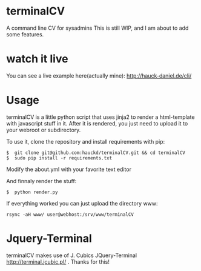 # terminalCV
A command line CV for sysadmins
This is still WIP, and I am about to add some features.

# watch it live

You can see a live example here(actually mine): http://hauck-daniel.de/cli/

# Usage
terminalCV is a little python script that uses jinja2 to render a html-template with javascript stuff in it.
After it is rendered, you just need to upload it to your webroot or subdirectory.

To use it, clone the repository and install requirements with pip:

	$  git clone git@github.com:hauckd/terminalCV.git && cd terminalCV
	$  sudo pip install -r requirements.txt

Modify the about.yml with your favorite text editor

And finnaly render the stuff:

	$  python render.py

If everything worked you can just upload the directory www:

	rsync -aH www/ user@webhost:/srv/www/terminalCV
  
# Jquery-Terminal
terminalCV makes use of J. Cubics JQuery-Terminal http://terminal.jcubic.pl/ .
Thanks for this!
